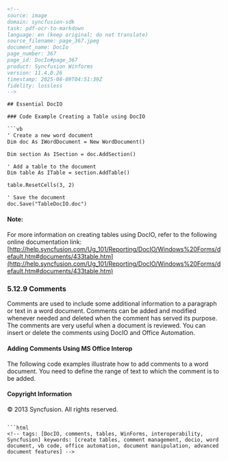 ```html
<!-- 
source: image
domain: syncfusion-sdk
task: pdf-ocr-to-markdown
language: en (keep original; do not translate)
source_filename: page_367.jpeg
document_name: DocIo
page_number: 367
page_id: DocIo#page_367
product: Syncfusion Winforms
version: 11.4.0.26
timestamp: 2025-08-09T04:51:39Z
fidelity: lossless
-->

## Essential DocIO

### Code Example Creating a Table using DocIO

```vb
' Create a new word document
Dim doc As IWordDocument = New WordDocument()

Dim section As ISection = doc.AddSection()

' Add a table to the document
Dim table As ITable = section.AddTable()

table.ResetCells(3, 2)

' Save the document
doc.Save("TableDocIO.doc")
```

#### Note:
For more information on creating tables using DocIO, refer to the following online documentation link:
[http://help.syncfusion.com/Ug_101/Reporting/DocIO/Windows%20Forms/default.htm#documents/433table.htm](http://help.syncfusion.com/Ug_101/Reporting/DocIO/Windows%20Forms/default.htm#documents/433table.htm)

### 5.12.9 Comments

Comments are used to include some additional information to a paragraph or text in a word document. Comments can be added and modified whenever needed and deleted when the comment has served its purpose. The comments are very useful when a document is reviewed. You can insert or delete the comments using DocIO and Office Automation.

#### Adding Comments Using MS Office Interop

The following code examples illustrate how to add comments to a word document. You need to define the range of text to which the comment is to be added.

#### Copyright Information
© 2013 Syncfusion. All rights reserved.
```

```html
<!-- tags: [DocIO, comments, tables, WinForms, interoperability, Syncfusion] keywords: [create tables, comment management, docio, word document, vb code, office automation, document manipulation, advanced document features] -->
```